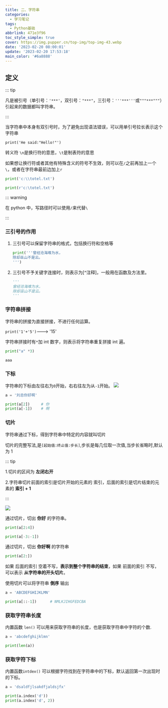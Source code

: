 ```yaml
---
title: 二、字符串
categories:
  - 学习笔记
tags:
  - Python基础
abbrlink: 471e3f96
toc_style_simple: true
cover: https://img.pupper.cn/top-img/top-img-43.webp
date: '2023-02-20 08:00:01'
update: '2023-02-20 17:53:18'
main_color: '#6a8888'
---
```


## 定义

::: tip

凡是被引号（单引号：`'***'`，双引号：`"***"`，三引号：`'''***'''`或`"""***"""`）引起来的数据都叫字符串。

:::

当字符串中本身有双引号时，为了避免出现语法错误，可以用单引号拉长表示这个字符串

`print('He said:"Hello!"')`

转义符 `\n`是换行符的意思，`\t`是制表符的意思

如果想让换行符或者其他有特殊含义的符号不生效，则可以在`/`之前再加上一个`\`，或者在字符串最前边加上`r`

```python
print('c:\\totel.txt')

print(r'c:\totel.txt')
```

::: warning

在 python 中，写路径时可以使用`/`来代替`\`

:::

### 三引号的作用

1.  三引号可以保留字符串的格式，包括换行符和空格等

    ```python
    print('''曾经沧海难为水，
    除却巫山不是云。
    ''')
    ```

2.  三引号不予关键字连接时，则表示为[^注释]，一般用在函数及方法里。

    ```python
    '''
    曾经沧海难为水，
    除却巫山不是云。
    '''
    ```

### 字符串拼接

字符串的拼接为直接拼接，不进行任何运算。

`print('1'+'5')`---> '15'

字符串拼接时有`*`加 int 数字，则表示将字符串重复拼接 int 遍。

```python
print("a" *3)

aaa
```

### 下标

字符串的下标由左往右为`0`开始，右右往左为从`-1`开始。
![](https://img.pupper.cn/img/20220725152546.png)

```python
a = '刘总你好啊'

print(a[2])		# 你
print(a[-1])	# 啊
```

### 切片

字符串通过下标，得到字符串中特定的内容就叫切片

切片的完整写法,是`[起始值:终止值:步长]`,步长是每几位取一次值,当步长省略时,默认为 1

::: tip

1.切片的区间为 **左闭右开**

2.字符串切片前面的索引是切片开始的元素的 索引，后面的索引是切片结束的元素的 **索引 + 1**

:::

![](https://img.pupper.cn/img/20220725152659.png)

通过切片，切出 **你好** 的字符串。

```python
print(a[2:4])

print(a[-3:-1])
```

通过切片，切出 **你好啊** 的字符串

```python
print(a[2:])
```

如果 后面的索引 空着不写，**表示到整个字符串的结束**，如果 前面的索引 不写，可以表示 **从字符串的开头切片**。

使用切片可以将字符串 **倒序** 输出

```python
a = 'ABCDEFGHIJKLMN'

print(a[::-1])		# NMLKJIHGFEDCBA
```

### 获取字符串长度

内置函数 `len()` 可以用来获取字符串的长度，也是获取字符串中字符的个数.

```python
a = 'abcdefghijklmn'

print(len(a))
```

### 获取字符下标

内置函数`intdex()` 可以根据字符找到在字符串中的下标，默认返回第一次出现时的下标。

```python
a = 'dsaldfjlsakdfjaldsjfx'

print(a.index('d'))
print(a.index('d', 2))
```
